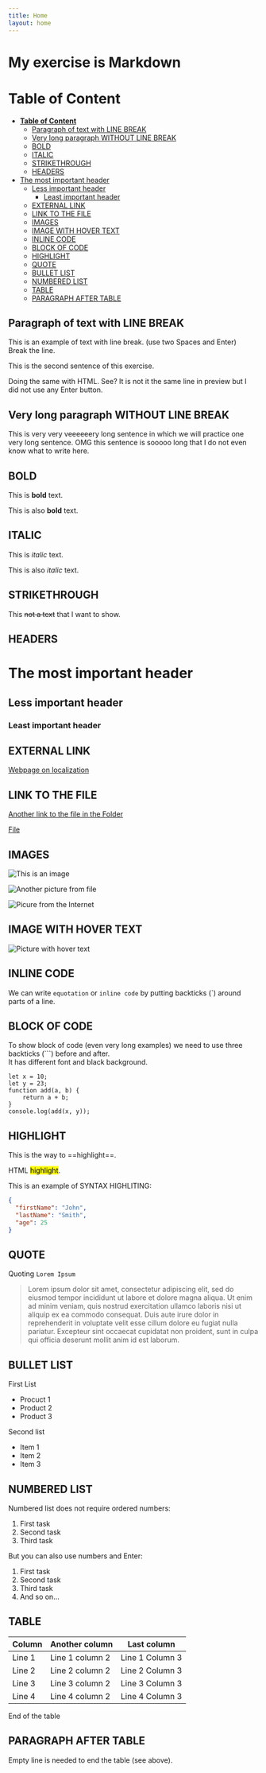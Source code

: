 ```yaml
---
title: Home
layout: home
---
```


<!-- Example of title -->
My exercise is Markdown<!-- omit in toc -->
=======================

<!-- Here comes the table of content -->
# **Table of Content**
- [**Table of Content**](#table-of-content)
  - [Paragraph of text with LINE BREAK](#paragraph-of-text-with-line-break)
  - [Very long paragraph WITHOUT LINE BREAK](#very-long-paragraph-without-line-break)
  - [BOLD](#bold)
  - [ITALIC](#italic)
  - [STRIKETHROUGH](#strikethrough)
  - [HEADERS](#headers)
- [The most important header](#the-most-important-header)
  - [Less important header](#less-important-header)
    - [Least important header](#least-important-header)
  - [EXTERNAL LINK](#external-link)
  - [LINK TO THE FILE](#link-to-the-file)
  - [IMAGES](#images)
  - [IMAGE WITH HOVER TEXT](#image-with-hover-text)
  - [INLINE CODE](#inline-code)
  - [BLOCK OF CODE](#block-of-code)
  - [HIGHLIGHT](#highlight)
  - [QUOTE](#quote)
  - [BULLET LIST](#bullet-list)
  - [NUMBERED LIST](#numbered-list)
  - [TABLE](#table)
  - [PARAGRAPH AFTER TABLE](#paragraph-after-table)

## Paragraph of text with LINE BREAK
<!-- Example of paragraph of text with line break -->

This is an example of text with line break.  (use two Spaces and Enter)  
Break the line. 

This is the second sentence of this exercise. 

<p> Doing the same with HTML. See? It is not it the same line in preview but I did not use any Enter button.</p> 


## Very long paragraph WITHOUT LINE BREAK
<!-- Example of another paragraph -->
 
This is  very very veeeeeery long sentence in which we will practice one very long sentence. OMG this sentence is sooooo long that I do not even know what to write here.
  
## BOLD 
<!-- Example of bold -->
This is **bold** text.

This is also __bold__ text.

## ITALIC
<!-- Example of italic  -->
This is *italic* text.

This is also _italic_ text.


## STRIKETHROUGH
<!-- Example of strikethrough -->
This ~~not a text~~ that I want to show.

## HEADERS
<!-- Example of headers -->

# The most important header

## Less important header

### Least important header
  

## EXTERNAL LINK
<!-- Example of external link -->

[Webpage on localization](https://github.com/)

## LINK TO THE FILE
<!-- Example of link to another file -->

[Another link to the file in the Folder](Empty.md)

[File](README.md)

## IMAGES

<!-- Example of an image -->

![This is an image](Oslonki-glowy-Nimfa-M-i-Adonis-M.jpg)

![Another picture from file](./pictures/obrazek.PNG)

![Picure from the Internet](https://picsum.photos/id/237/200/300)


## IMAGE WITH HOVER TEXT
<!-- Example of an image with hover text -->

![Picture with hover text](https://picsum.photos/id/237/200/ "dog")


## INLINE CODE
<!-- Example of equation or inline code -->

We can write `equotation` or `inline code` by putting backticks (`) around parts of a line.
 

 ## BLOCK OF CODE
<!-- Example of a block of code -->


To show block of code (even very long examples) we need to use three backticks (```) before and after.  
It has different font and black background.

```
let x = 10;
let y = 23;
function add(a, b) {
    return a + b;
}
console.log(add(x, y));
```
## HIGHLIGHT
<!-- Example of code highlighting -->

This is the way to ==highlight==.

HTML <mark>highlight</mark>.

This is an example of SYNTAX HIGHLITING:

```json
{
  "firstName": "John",
  "lastName": "Smith",
  "age": 25
}
```

## QUOTE
<!-- Example of quote -->

Quoting `Lorem Ipsum`
>Lorem ipsum dolor sit amet, consectetur adipiscing elit, sed do eiusmod tempor incididunt ut labore et dolore magna aliqua. Ut enim ad minim veniam, quis nostrud exercitation ullamco laboris nisi ut aliquip ex ea commodo consequat. Duis aute irure dolor in reprehenderit in voluptate velit esse cillum dolore eu fugiat nulla pariatur. Excepteur sint occaecat cupidatat non proident, sunt in culpa qui officia deserunt mollit anim id est laborum.


## BULLET LIST
<!-- Example of bullet list -->
First List
- Procuct 1
- Product 2
- Product 3

Second list
* Item 1
* Item 2
* Item 3

## NUMBERED LIST
<!-- Example of numbered list -->

Numbered list does not require ordered numbers: 
1. First task
2. Second task
3. Third task
   
But you can also use numbers and Enter:
1. First task
2. Second task
3. Third task
4. And so on...

## TABLE
<!-- Example of table -->

| Column | Another column  | Last column     |
| ------ | --------------- | --------------- |
| Line 1 | Line 1 column 2 | Line 1 Column 3 |
| Line 2 | Line 2 column 2 | Line 2 Column 3 |
| Line 3 | Line 3 column 2 | Line 3 Column 3 |
| Line 4 | Line 4 column 2 | Line 4 Column 3 |

End of the table

## PARAGRAPH AFTER TABLE
<!-- Paragraph after table -->
Empty line is needed to end the table (see above).
